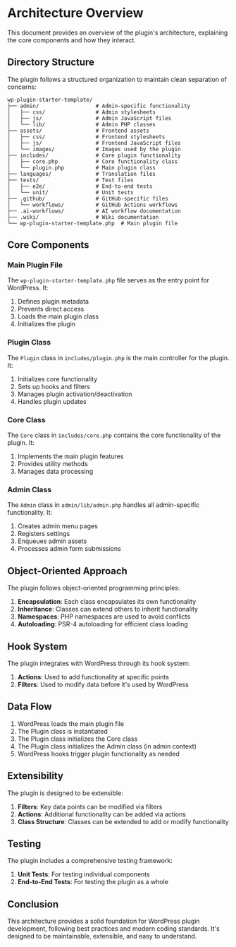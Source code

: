 # Architecture Overview

This document provides an overview of the plugin's architecture, explaining the core components and how they interact.

## Directory Structure

The plugin follows a structured organization to maintain clean separation of concerns:

```
wp-plugin-starter-template/
├── admin/                  # Admin-specific functionality
│   ├── css/                # Admin stylesheets
│   ├── js/                 # Admin JavaScript files
│   └── lib/                # Admin PHP classes
├── assets/                 # Frontend assets
│   ├── css/                # Frontend stylesheets
│   ├── js/                 # Frontend JavaScript files
│   └── images/             # Images used by the plugin
├── includes/               # Core plugin functionality
│   ├── core.php            # Core functionality class
│   └── plugin.php          # Main plugin class
├── languages/              # Translation files
├── tests/                  # Test files
│   ├── e2e/                # End-to-end tests
│   └── unit/               # Unit tests
├── .github/                # GitHub-specific files
│   └── workflows/          # GitHub Actions workflows
├── .ai-workflows/          # AI workflow documentation
├── .wiki/                  # Wiki documentation
└── wp-plugin-starter-template.php  # Main plugin file
```

## Core Components

### Main Plugin File

The `wp-plugin-starter-template.php` file serves as the entry point for WordPress. It:

1. Defines plugin metadata
2. Prevents direct access
3. Loads the main plugin class
4. Initializes the plugin

### Plugin Class

The `Plugin` class in `includes/plugin.php` is the main controller for the plugin. It:

1. Initializes core functionality
2. Sets up hooks and filters
3. Manages plugin activation/deactivation
4. Handles plugin updates

### Core Class

The `Core` class in `includes/core.php` contains the core functionality of the plugin. It:

1. Implements the main plugin features
2. Provides utility methods
3. Manages data processing

### Admin Class

The `Admin` class in `admin/lib/admin.php` handles all admin-specific functionality. It:

1. Creates admin menu pages
2. Registers settings
3. Enqueues admin assets
4. Processes admin form submissions

## Object-Oriented Approach

The plugin follows object-oriented programming principles:

1. **Encapsulation**: Each class encapsulates its own functionality
2. **Inheritance**: Classes can extend others to inherit functionality
3. **Namespaces**: PHP namespaces are used to avoid conflicts
4. **Autoloading**: PSR-4 autoloading for efficient class loading

## Hook System

The plugin integrates with WordPress through its hook system:

1. **Actions**: Used to add functionality at specific points
2. **Filters**: Used to modify data before it's used by WordPress

## Data Flow

1. WordPress loads the main plugin file
2. The Plugin class is instantiated
3. The Plugin class initializes the Core class
4. The Plugin class initializes the Admin class (in admin context)
5. WordPress hooks trigger plugin functionality as needed

## Extensibility

The plugin is designed to be extensible:

1. **Filters**: Key data points can be modified via filters
2. **Actions**: Additional functionality can be added via actions
3. **Class Structure**: Classes can be extended to add or modify functionality

## Testing

The plugin includes a comprehensive testing framework:

1. **Unit Tests**: For testing individual components
2. **End-to-End Tests**: For testing the plugin as a whole

## Conclusion

This architecture provides a solid foundation for WordPress plugin development, following best practices and modern coding standards. It's designed to be maintainable, extensible, and easy to understand.
